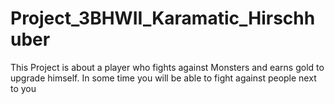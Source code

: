 # Project_3BHWII_Karamatic_Hirschhuber
This Project is about a player who fights against Monsters and earns gold to upgrade himself.
In some time you will be able to fight against people next to you
